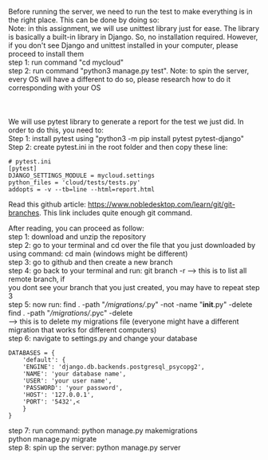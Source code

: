 Before running the server, we need to run the test to make everything is in the right place. This can be done by doing so: <br>
Note: in this assignment, we will use unittest library just for ease. The library is basically a built-in library in Django. So, no installation required. However, if you don't see Django and unittest installed in your computer, please proceed to install them<br>
step 1: run command "cd mycloud" <br>
step 2: run command "python3 manage.py test". Note: to spin the server, every OS will have a different to do so, please research how to do it corresponding with your OS <br>
<br>
<br>
<br>
We will use pytest library to generate a report for the test we just did. In order to do this, you need to: <br>
Step 1: install pytest using "python3 -m pip install pytest pytest-django"
Step 2: create pytest.ini in the root folder and then copy these line:

```
# pytest.ini
[pytest]
DJANGO_SETTINGS_MODULE = mycloud.settings
python_files = 'cloud/tests/tests.py'
addopts = -v --tb=line --html=report.html
```
Read this github article: https://www.nobledesktop.com/learn/git/git-branches. This link includes quite enough git command. <br>

After reading, you can proceed as follow:<br>
step 1: download and unzip the repository<br>
step 2: go to your terminal and cd over the file that you just downloaded by using command: cd main (windows might be different)<br>
step 3: go to github and then create a new branch<br>
step 4: go back to your terminal and run: git branch -r --> this is to list all remote branch, if<br>
you dont see your branch that you just created, you may have to repeat step 3<br>
step 5: now run: find . -path "_/migrations/_.py" -not -name "**init**.py" -delete<br>
find . -path "_/migrations/_.pyc" -delete<br>
--> this is to delete my migrations file (everyone might have a different migration that works for different computers)<br>
step 6: navigate to settings.py and change your database<br>
```
DATABASES = {
    'default': {
    'ENGINE': 'django.db.backends.postgresql_psycopg2',
    'NAME': 'your database name', 
    'USER': 'your user name',
    'PASSWORD': 'your password',
    'HOST': '127.0.0.1', 
    'PORT': '5432',<
    }
}
```
step 7: run command: python manage.py makemigrations<br>
python manage.py migrate<br>
step 8: spin up the server: python manage.py server<br>
